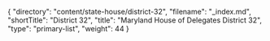 {
  "directory": "content/state-house/district-32",
  "filename": "_index.md",
  "shortTitle": "District 32",
  "title": "Maryland House of Delegates District 32",
  "type": "primary-list",
  "weight": 44
}
